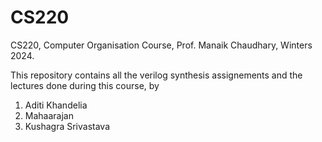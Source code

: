 # CS220
CS220, Computer Organisation Course, Prof. Manaik Chaudhary, Winters 2024.

This repository contains all the verilog synthesis assignements and the lectures done during this course, by
1. Aditi Khandelia
2. Mahaarajan
3. Kushagra Srivastava
